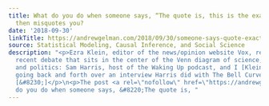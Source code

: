 ```yaml
---
title: What do you do when someone says, “The quote is, this is the exact quote”—and
  then misquotes you?
date: '2018-09-30'
linkTitle: https://andrewgelman.com/2018/09/30/someone-says-quote-exact-quote-misquotes/
source: Statistical Modeling, Causal Inference, and Social Science
description: "<p>Ezra Klein, editor of the news/opinion website Vox, reports on a
  recent debate that sits in the center of the Venn diagram of science, journalism,
  and politics: Sam Harris, host of the Waking Up podcast, and I [Klein] have been
  going back and forth over an interview Harris did with The Bell Curve author Charles
  [&#8230;]</p>\n<p>The post <a rel=\"nofollow\" href=\"https://andrewgelman.com/2018/09/30/someone-says-quote-exact-quote-misquotes/\">What
  do you do when someone says, &#8220;The quote is, "
---
```

